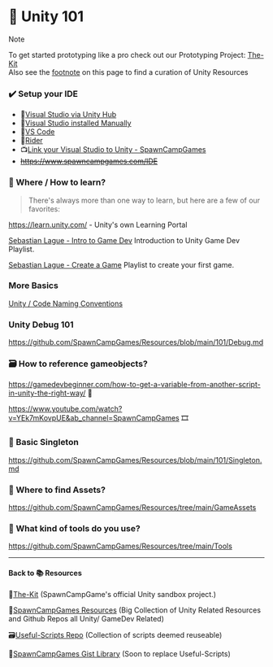 # 📙 Unity 101
> [!Note]
> To get started prototyping like a pro check out our Prototyping Project: [The-Kit](https://github.com/spawncampgames/The-Kit/README.md)  
> Also see the [footnote](https://github.com/SpawnCampGames/Resources/blob/main/101/readme.md#back-to--resources) on this page to find a curation of Unity Resources  

### ✔️ Setup your IDE
- 📄[Visual Studio via Unity Hub](https://learn.microsoft.com/en-us/visualstudio/gamedev/unity/get-started/getting-started-with-visual-studio-tools-for-unity?pivots=windows#configure-unity-to-use-visual-studio)
- 📄[Visual Studio installed Manually](https://on.unity.com/vsmanually)
- 📄[VS Code](https://on.unity.com/vscode)
- 📄[Rider](https://on.unity.com/3XgkeqG)
- 📺[Link your Visual Studio to Unity - SpawnCampGames](https://www.youtube.com/watch?v=kI6H3_Ry49k&ab_channel=SpawnCampGames)  
- ~~https://www.spawncampgames.com/IDE~~ 

### 📌 Where / How to learn?
> There's always more than one way to learn, but here are a few of our favorites:

https://learn.unity.com/ - Unity's own Learning Portal

[Sebastian Lague - Intro to Game Dev](https://www.youtube.com/watch?v=_cCGBMmMOFw&list=PLFt_AvWsXl0fnA91TcmkRyhhixX9CO3Lw&ab_channel=SebastianLague) Introduction to Unity Game Dev Playlist.

[Sebastian Lague - Create a Game](https://www.youtube.com/watch?v=SviIeTt2_Lc&list=PLFt_AvWsXl0ctd4dgE1F8g3uec4zKNRV0&ab_channel=SebastianLague) Playlist to create your first game.

### More Basics
[Unity / Code Naming Conventions](https://unity.com/how-to/naming-and-code-style-tips-c-scripting-unity)

### Unity Debug 101
https://github.com/SpawnCampGames/Resources/blob/main/101/Debug.md

### 🗃️ How to reference gameobjects?
https://gamedevbeginner.com/how-to-get-a-variable-from-another-script-in-unity-the-right-way/ 📜

https://www.youtube.com/watch?v=YEk7mKovpUE&ab_channel=SpawnCampGames 🎞️

### 📓 Basic Singleton
https://github.com/SpawnCampGames/Resources/blob/main/101/Singleton.md

### 👾 Where to find Assets?
https://github.com/SpawnCampGames/Resources/tree/main/GameAssets

### 🔧 What kind of tools do you use?
https://github.com/SpawnCampGames/Resources/tree/main/Tools

---

#### Back to 📚 Resources 
🧰[The-Kit](https://github.com/spawncampgames/The-Kit/README.md) (SpawnCampGame's official Unity sandbox project.)

📘[SpawnCampGames Resources](https://github.com/SpawnCampGames/Resources) (Big Collection of Unity Related Resources and Github Repos all Unity/ GameDev Related)

🗃️[Useful-Scripts Repo](https://github.com/SpawnCampGames/Useful-Scripts) (Collection of scripts deemed reuseable)

📄[SpawnCampGames Gist Library](https://github.com/SpawnCampGames/Useful-Scripts) (Soon to replace Useful-Scripts)
